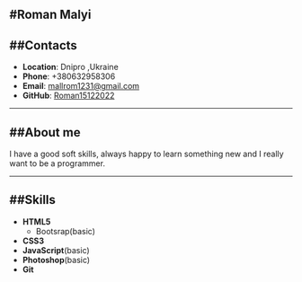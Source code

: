 #Roman Malyi
---
##Contacts
---
*   __Location__: Dnipro ,Ukraine
*   __Phone__: +380632958306
*   __Email__: mallrom1231@gmail.com
*   __GitHub__: [Roman15122022](https://github.com/Roman15122022)
---
##About me
---
I have a good soft skills, always happy to learn something new and I really want to be a programmer.

---
##Skills
---
*   __HTML5__
    *   Bootsrap(basic)
*   __CSS3__
*   __JavaScript__(basic)
*   __Photoshop__(basic)
*   __Git__